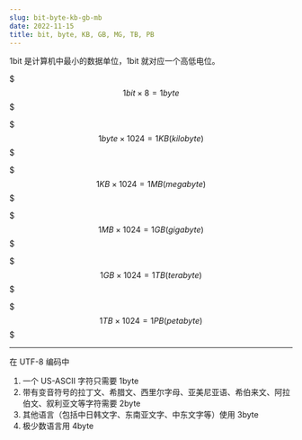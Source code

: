 ```yaml
---
slug: bit-byte-kb-gb-mb
date: 2022-11-15
title: bit, byte, KB, GB, MG, TB, PB
---
```


1bit 是计算机中最小的数据单位，1bit 就对应一个高低电位。

$$$
1bit \times 8 = 1byte
$$$

$$$
1byte \times 1024 = 1KB (kilobyte)
$$$

$$$
1KB \times 1024 = 1MB (megabyte)
$$$

$$$
1MB \times 1024 = 1GB (gigabyte)
$$$

$$$
1GB \times 1024 = 1TB (terabyte)
$$$

$$$
1TB \times 1024 = 1PB (petabyte)
$$$

---

在 UTF-8 编码中

1. 一个 US-ASCII 字符只需要 1byte
2. 带有变音符号的拉丁文、希腊文、西里尔字母、亚美尼亚语、希伯来文、阿拉伯文、叙利亚文等字符需要 2byte
3. 其他语言（包括中日韩文字、东南亚文字、中东文字等）使用 3byte
4. 极少数语言用 4byte



